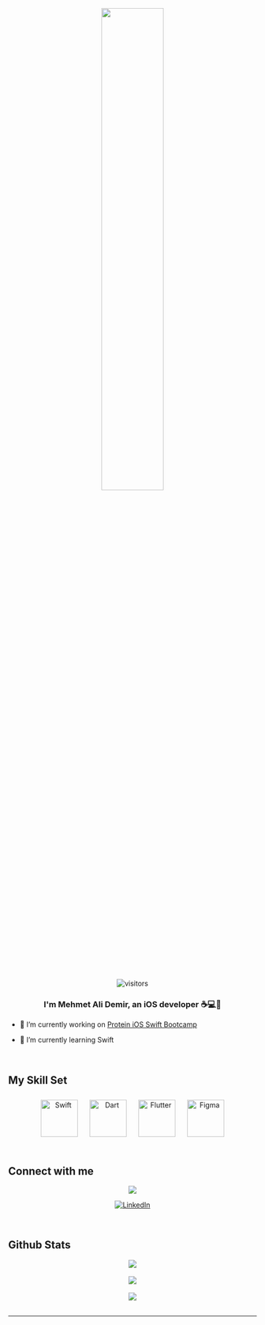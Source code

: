 

<div align="center">
<img src="https://rishavanand.github.io/static/images/greetings.gif" align="center" style="width: 50%" />
   
   ![visitors](https://visitor-badge.laobi.icu/badge?page_id=mehmetalidemir)

</div>  
  

### <div align="center">I'm Mehmet Ali Demir, an iOS developer :coffee::computer::rocket: </div>  
  

- 🔭 I’m currently working on [Protein iOS Swift Bootcamp](https://github.com/Protein-Swift-Bootcamp)  
  

- 🌱 I’m currently learning Swift  


  

<br/>  


## My Skill Set  
<div align="center">  
<a href="https://developer.apple.com/swift/" target="_blank"><img style="margin: 10px" src="https://profilinator.rishav.dev/skills-assets/swift-original-wordmark.svg" alt="Swift" height="75" /></a>  
<a href="https://dart.dev/" target="_blank"><img style="margin: 10px" src="https://profilinator.rishav.dev/skills-assets/dartlang-icon.svg" alt="Dart" height="75" /></a>  
<a href="https://flutter.dev/" target="_blank"><img style="margin: 10px" src="https://profilinator.rishav.dev/skills-assets/flutterio-icon.svg" alt="Flutter" height="75" /></a>  
<a href="https://www.figma.com/" target="_blank"><img style="margin: 10px" src="https://profilinator.rishav.dev/skills-assets/figma-icon.svg" alt="Figma" height="75" /></a>  
</div>  

<br/>  


## Connect with me  
<div align="center">
   <a href="https://www.twitter.com/mehmetalidev" target="_blank" rel="noreferrer"><img
src="https://img.shields.io/twitter/follow/mehmetalidev?logo=twitter&style=for-the-badge&color=0891b2&labelColor=1c1917"
/></a>



  
 [![LinkedIn](https://img.shields.io/badge/linkedin-%230077B5.svg?&style=for-the-badge&logo=linkedin&logoColor=white)](https://linkedin.com/in/mehmetalidemir) 
 
   
</div>  
  

<br/>  


## Github Stats  
<div align="center"><img src="https://github-readme-stats.vercel.app/api?username=mehmetalidemir&show_icons=true&count_private=true&hide_border=true" align="center" /></div>  

<br/>  

<div align="center">
<img src="https://komarev.com/ghpvc/?username=mehmetalidemir&&style=flat-square" align="center" />
</div>  
  

<br/>  

<div align="center">
            <a href="https://www.buymeacoffee.com/wdemir" target="_blank" style="display: inline-block;">
                <img
                    src="https://img.shields.io/badge/Donate-Buy%20Me%20A%20Coffee-orange.svg?style=flat-square&logo=buymeacoffee" 
                    align="center"
                />
            </a></div>
<br />

----

